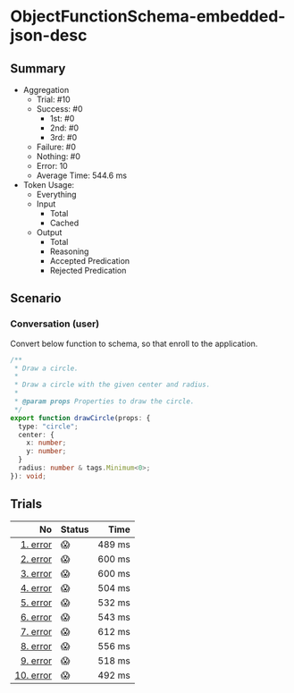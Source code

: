 # ObjectFunctionSchema-embedded-json-desc
## Summary
  - Aggregation
    - Trial: #10
    - Success: #0
      - 1st: #0
      - 2nd: #0
      - 3rd: #0
    - Failure: #0
    - Nothing: #0
    - Error: 10
    - Average Time: 544.6 ms
  - Token Usage:
    - Everything
    - Input
      - Total
      - Cached
    - Output
      - Total
      - Reasoning
      - Accepted Predication
      - Rejected Predication

## Scenario
### Conversation (user)
Convert below function to schema, so that enroll to the application.

```ts
/**
 * Draw a circle.
 *
 * Draw a circle with the given center and radius.
 *
 * @param props Properties to draw the circle.
 */
export function drawCircle(props: {
  type: "circle";
  center: {
    x: number;
    y: number;
  }
  radius: number & tags.Minimum<0>;
}): void;
```

## Trials
No | Status | Time
---:|:-------|------:
[1. error](./trials/1.error.json) | 😱 | 489 ms
[2. error](./trials/2.error.json) | 😱 | 600 ms
[3. error](./trials/3.error.json) | 😱 | 600 ms
[4. error](./trials/4.error.json) | 😱 | 504 ms
[5. error](./trials/5.error.json) | 😱 | 532 ms
[6. error](./trials/6.error.json) | 😱 | 543 ms
[7. error](./trials/7.error.json) | 😱 | 612 ms
[8. error](./trials/8.error.json) | 😱 | 556 ms
[9. error](./trials/9.error.json) | 😱 | 518 ms
[10. error](./trials/10.error.json) | 😱 | 492 ms